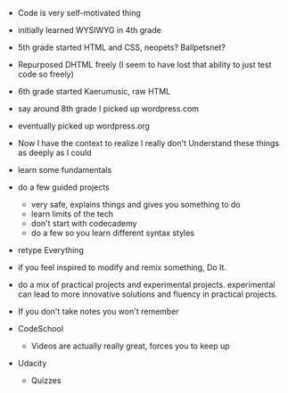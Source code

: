 * Code is very self-motivated thing
* initially learned WYSIWYG in 4th grade
* 5th grade started HTML and CSS, neopets? Ballpetsnet?
* Repurposed DHTML freely (I seem to have lost that ability to just test code so freely)
* 6th grade started Kaerumusic, raw HTML
* say around 8th grade I picked up wordpress.com
* eventually picked up wordpress.org

* Now I have the context to realize I really don't Understand these things as deeply as I could

* learn some fundamentals
* do a few guided projects
    * very safe, explains things and gives you something to do
    * learn limits of the tech
    * don't start with codecademy
    * do a few so you learn different syntax styles
* retype Everything
* if you feel inspired to modify and remix something, Do It.
* do a mix of practical projects and experimental projects. experimental can lead to more innovative solutions and fluency in practical projects.
* If you don't take notes you won't remember

* CodeSchool
    * Videos are actually really great, forces you to keep up
* Udacity
    * Quizzes
